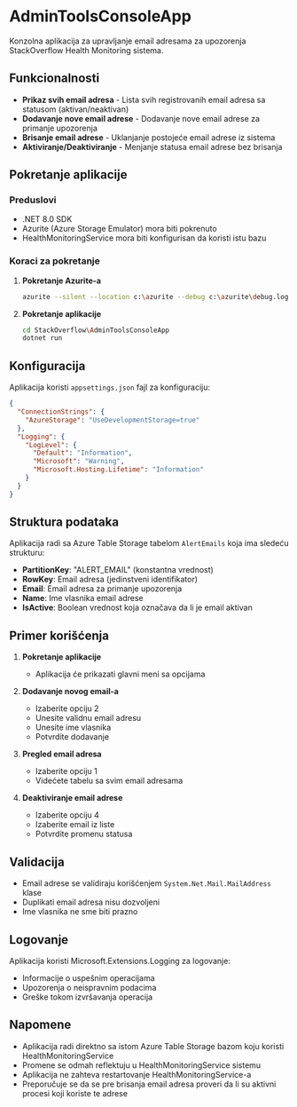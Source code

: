 # AdminToolsConsoleApp

Konzolna aplikacija za upravljanje email adresama za upozorenja StackOverflow Health Monitoring sistema.

## Funkcionalnosti

- **Prikaz svih email adresa** - Lista svih registrovanih email adresa sa statusom (aktivan/neaktivan)
- **Dodavanje nove email adrese** - Dodavanje nove email adrese za primanje upozorenja
- **Brisanje email adrese** - Uklanjanje postojeće email adrese iz sistema
- **Aktiviranje/Deaktiviranje** - Menjanje statusa email adrese bez brisanja

## Pokretanje aplikacije

### Preduslovi
- .NET 8.0 SDK
- Azurite (Azure Storage Emulator) mora biti pokrenuto
- HealthMonitoringService mora biti konfigurisan da koristi istu bazu

### Koraci za pokretanje

1. **Pokretanje Azurite-a**
   ```bash
   azurite --silent --location c:\azurite --debug c:\azurite\debug.log
   ```

2. **Pokretanje aplikacije**
   ```bash
   cd StackOverflow\AdminToolsConsoleApp
   dotnet run
   ```

## Konfiguracija

Aplikacija koristi `appsettings.json` fajl za konfiguraciju:

```json
{
  "ConnectionStrings": {
    "AzureStorage": "UseDevelopmentStorage=true"
  },
  "Logging": {
    "LogLevel": {
      "Default": "Information",
      "Microsoft": "Warning",
      "Microsoft.Hosting.Lifetime": "Information"
    }
  }
}
```

## Struktura podataka

Aplikacija radi sa Azure Table Storage tabelom `AlertEmails` koja ima sledeću strukturu:

- **PartitionKey**: "ALERT_EMAIL" (konstantna vrednost)
- **RowKey**: Email adresa (jedinstveni identifikator)
- **Email**: Email adresa za primanje upozorenja
- **Name**: Ime vlasnika email adrese
- **IsActive**: Boolean vrednost koja označava da li je email aktivan

## Primer korišćenja

1. **Pokretanje aplikacije**
   - Aplikacija će prikazati glavni meni sa opcijama

2. **Dodavanje novog email-a**
   - Izaberite opciju 2
   - Unesite validnu email adresu
   - Unesite ime vlasnika
   - Potvrdite dodavanje

3. **Pregled email adresa**
   - Izaberite opciju 1
   - Videćete tabelu sa svim email adresama

4. **Deaktiviranje email adrese**
   - Izaberite opciju 4
   - Izaberite email iz liste
   - Potvrdite promenu statusa

## Validacija

- Email adrese se validiraju korišćenjem `System.Net.Mail.MailAddress` klase
- Duplikati email adresa nisu dozvoljeni
- Ime vlasnika ne sme biti prazno

## Logovanje

Aplikacija koristi Microsoft.Extensions.Logging za logovanje:
- Informacije o uspešnim operacijama
- Upozorenja o neispravnim podacima
- Greške tokom izvršavanja operacija

## Napomene

- Aplikacija radi direktno sa istom Azure Table Storage bazom koju koristi HealthMonitoringService
- Promene se odmah reflektuju u HealthMonitoringService sistemu
- Aplikacija ne zahteva restartovanje HealthMonitoringService-a
- Preporučuje se da se pre brisanja email adresa proveri da li su aktivni procesi koji koriste te adrese
